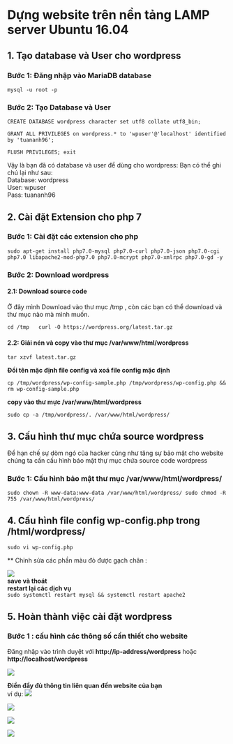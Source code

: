 # Dựng website trên nền tảng LAMP server Ubuntu 16.04

## 1. Tạo database và User cho wordpress

### Bước 1: Đăng nhập vào MariaDB database
`mysql -u root -p`  

### Bước 2: Tạo Database và User
`CREATE DATABASE wordpress character set utf8 collate utf8_bin;`  

`GRANT ALL PRIVILEGES on wordpress.* to 'wpuser'@'localhost' identified by 'tuananh96';`  

`FLUSH PRIVILEGES; exit`  

Vậy là bạn đã có database và user để dùng cho wordpress:
Bạn có thể ghi chú lại như sau:  
Database: wordpress  
User: wpuser  
Pass: tuananh96  

## 2. Cài đặt Extension cho php 7 

### Bước 1: Cài đặt các extension cho php  
`sudo apt-get install php7.0-mysql php7.0-curl php7.0-json php7.0-cgi php7.0 libapache2-mod-php7.0 php7.0-mcrypt php7.0-xmlrpc php7.0-gd -y`  

### Bước 2: Download wordpress  

#### 2.1: Download source code  
Ở đây mình Download vào thư mục /tmp , còn các bạn có thể download và thư mục nào mà mình muốn.  

`cd /tmp  
curl -O https://wordpress.org/latest.tar.gz`  

#### 2.2: Giải nén và copy vào thư mục /var/www/html/wordpress  
`tar xzvf latest.tar.gz`  

**Đổi tên mặc định file config và xoá file config mặc định** 

`cp /tmp/wordpress/wp-config-sample.php /tmp/wordpress/wp-config.php && rm wp-config-sample.php`  

**copy vào thư mực /var/www/html/wordpress**

`sudo cp -a /tmp/wordpress/. /var/www/html/wordpress/`  

## 3. Cấu hình thư mục chứa source wordpress  
Để hạn chế sự dòm ngó của hacker cũng như tăng sự bảo mật cho website chúng ta cần cấu hình báo mật thự mục chứa source code wordpress  

### Bước 1: Cấu hình bảo mật thư mục /var/www/html/wordpress/  

`sudo chown -R www-data:www-data /var/www/html/wordpress/ sudo chmod -R 755 /var/www/html/wordpress/`   

## 4. Cấu hình file config wp-config.php trong /html/wordpress/  

`sudo vi wp-config.php`  

** Chỉnh sửa các phần màu đỏ được gạch chân :  

![](https://nguyenhuuhoang.com/wp-content/uploads/2016/09/huong-dan-cai-dat-wordpress-tren-lamp-ubuntu-16.04-hinh-2-nguyenhuuhoang.com-min.jpg)  
**save và thoát**  
**restart lại các dịch vụ**  
`sudo systemctl restart mysql && systemctl restart apache2`  

## 5. Hoàn thành việc cài đặt wordpress

### Bước 1 : cấu hình các thông số cần thiết cho website

Đăng nhập vào trình duyệt với 
**http://ip-address/wordpress** hoặc **http://localhost/wordpress**  

![](https://nguyenhuuhoang.com/wp-content/uploads/2016/09/huong-dan-cai-dat-wordpress-tren-lamp-ubuntu-16.04-hinh-4-nguyenhuuhoang.com_.jpg)  

**Điền đầy đủ thông tin liên quan đến website của bạn**  
ví dụ: 
![](https://nguyenhuuhoang.com/wp-content/uploads/2016/09/huong-dan-cai-dat-wordpress-tren-lamp-ubuntu-16.04-hinh-5-nguyenhuuhoang.com_.jpg)  

![](https://nguyenhuuhoang.com/wp-content/uploads/2016/09/huong-dan-cai-dat-wordpress-tren-lamp-ubuntu-16.04-hinh-6-nguyenhuuhoang.com_.jpg)  

![](https://nguyenhuuhoang.com/wp-content/uploads/2016/09/huong-dan-cai-dat-wordpress-tren-lamp-ubuntu-16.04-hinh-7-nguyenhuuhoang.com_.jpg)  

![](https://nguyenhuuhoang.com/wp-content/uploads/2016/09/huong-dan-cai-dat-wordpress-tren-lamp-ubuntu-16.04-hinh-8-nguyenhuuhoang.com_.jpg)  



    